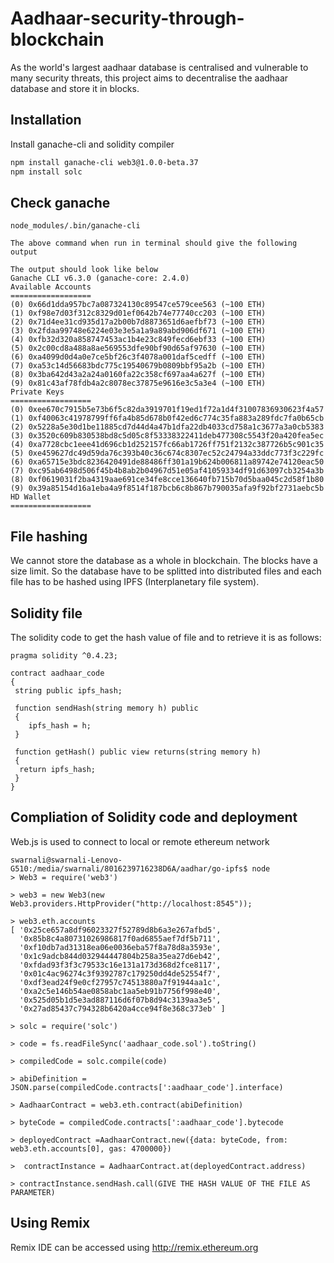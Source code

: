 # Aadhaar-security-through-blockchain
As the world's largest aadhaar database is centralised and vulnerable to many security threats, this project aims to decentralise the aadhaar database and store it in blocks.
## Installation
Install ganache-cli and solidity compiler
```bash
npm install ganache-cli web3@1.0.0-beta.37
npm install solc
```
## Check ganache
```
node_modules/.bin/ganache-cli

The above command when run in terminal should give the following output

The output should look like below
Ganache CLI v6.3.0 (ganache-core: 2.4.0)
Available Accounts
==================
(0) 0x66d1dda957bc7a087324130c89547ce579cee563 (~100 ETH)
(1) 0xf98e7d03f312c8329d01ef0642b74e77740cc203 (~100 ETH)
(2) 0x71d4ee31cd935d17a2b00b7d8873651d6aefbf73 (~100 ETH)
(3) 0x2fdaa99748e6224e03e3e5a1a9a89abd906df671 (~100 ETH)
(4) 0xfb32d320a858747453ac1b4e23c849fecd6ebf33 (~100 ETH)
(5) 0x2c00cd8a488a8ae569553dfe90bf90d65af97630 (~100 ETH)
(6) 0xa4099d0d4a0e7ce5bf26c3f4078a001daf5cedff (~100 ETH)
(7) 0xa53c14d56683bdc775c19540679b0809bbf95a2b (~100 ETH)
(8) 0x3ba642d43a2a24a0160fa22c358cf697aa4a627f (~100 ETH)
(9) 0x81c43af78fdb4a2c8078ec37875e9616e3c5a3e4 (~100 ETH)
Private Keys
==================
(0) 0xee670c7915b5e73b6f5c82da3919701f19ed1f72a1d4f31007836930623f4a57
(1) 0xf40063c41978799ff6fa4b85d678b0f42ed6c774c35fa883a289fdc7fa0b65cb
(2) 0x5228a5e30d1be11885cd7d44d4a47b1dfa22db4033cd758a1c3677a3a0cb5383
(3) 0x3520c609b830538bd8c5d05c8f53338322411deb477308c5543f20a420fea5ec
(4) 0xa7728cbc1eee41d696cb1d252157fc66ab1726ff751f2132c387726b5c901c35
(5) 0xe459627dc49d59da76c393b40c36c674c8307ec52c24794a33ddc773f3c229fc
(6) 0xa65715e3bdc8236420491de88486ff301a19b624b006811a89742e74120eac50
(7) 0xc95ab6498d506f45b4b8ab2b04967d51e05af41059334df91d63097cb3254a3b
(8) 0xf0619031f2ba4319aae691ce34fe8cce136640fb715b70d5baa045c2d58f1b80
(9) 0x39a85154d16a1eba4a9f8514f187bcb6c8b867b790035afa9f92bf2731aebc5b
HD Wallet
==================

```
## File hashing
We cannot store the database as a whole in blockchain. The blocks have a size limit. So the database have to be splitted into distributed files and each file has to be hashed using IPFS (Interplanetary file system).

## Solidity file
The solidity code to get the hash value of file and to retrieve it is as follows:
```
pragma solidity ^0.4.23;

contract aadhaar_code
{
 string public ipfs_hash;
 
 function sendHash(string memory h) public 
 {
    ipfs_hash = h;
 }
  
 function getHash() public view returns(string memory h)
 {
  return ipfs_hash;
 }
}
```
## Compliation of Solidity code and deployment 
Web.js is used to connect to local or remote ethereum network

```
swarnali@swarnali-Lenovo-G510:/media/swarnali/8016239716238D6A/aadhar/go-ipfs$ node
> Web3 = require('web3')

> web3 = new Web3(new Web3.providers.HttpProvider("http://localhost:8545"));

> web3.eth.accounts
[ '0x25ce657a8df96023327f52789d8b6a3e267afbd5',
  '0x85b8c4a80731026986817f0ad6855aef7df5b711',
  '0xf10db7ad31318ea06e0036eba57f8a78d8a3593e',
  '0x1c9adcb844d032944447804b258a35ea27d6eb42',
  '0xfdad93f3f3c79533c16e131a173d368d2fce8117',
  '0x01c4ac96274c3f9392787c179250dd4de52554f7',
  '0xdf3ead24f9e0cf27957c74513880a7f91944aa1c',
  '0xa2c5e146b54ae0858abc1aa5eb91b7756f998e40',
  '0x525d05b1d5e3ad887116d6f07b8d94c3139aa3e5',
  '0x27ad85437c794328b6420a4cce94f8e368c373eb' ]

> solc = require('solc')

> code = fs.readFileSync('aadhaar_code.sol').toString()

> compiledCode = solc.compile(code)

> abiDefinition = JSON.parse(compiledCode.contracts[':aadhaar_code'].interface)

> AadhaarContract = web3.eth.contract(abiDefinition)

> byteCode = compiledCode.contracts[':aadhaar_code'].bytecode

> deployedContract =AadhaarContract.new({data: byteCode, from: web3.eth.accounts[0], gas: 4700000})

>  contractInstance = AadhaarContract.at(deployedContract.address)

> contractInstance.sendHash.call(GIVE THE HASH VALUE OF THE FILE AS PARAMETER)

```
## Using Remix
Remix IDE can be accessed using http://remix.ethereum.org


